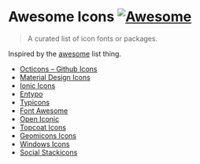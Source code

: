 # Awesome Icons [![Awesome](https://cdn.rawgit.com/sindresorhus/awesome/d7305f38d29fed78fa85652e3a63e154dd8e8829/media/badge.svg)](https://github.com/sindresorhus/awesome)

> A curated list of icon fonts or packages.

Inspired by the [awesome](https://github.com/sindresorhus/awesome) list thing.

- [Octicons – Github Icons](https://github.com/github/octicons)
- [Material Design Icons](https://github.com/google/material-design-icons)
- [Ionic Icons](https://github.com/driftyco/ionicons)
- [Entypo](https://github.com/danielbruce/entypo)
- [Typicons](https://github.com/stephenhutchings/typicons.font)
- [Font Awesome](https://github.com/FortAwesome/Font-Awesome/)
- [Open Iconic](https://github.com/iconic/open-iconic)
- [Topcoat Icons](https://github.com/topcoat/icons)
- [Geomicons Icons](https://github.com/jxnblk/geomicons-open)
- [Windows Icons](https://github.com/Templarian/WindowsIcons/)
- [Social Stackicons](https://github.com/parkerbennett/stackicons)